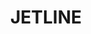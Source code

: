 ---
title: JETLINE
description: Performance and power in a very low profile
header:
  nav:
    - item: Description
      route: "#description"
    - item: Features
      route: "#features"
    - item: Components
      route: "#components"
    - item: Installation
      route: "#installation"
    - item: Models
      route: "#models"
    - item: Contact
      route: "#contact"
sections:
  hero:
    caret_text: Find out
  description:
    text: |-
      ###Quieter than any centrifugal in-line fan.<br/><br/>
      ###Designed to safe time, tools and hassle.
  features:
    title: Quieter, smaller size and ultra efficient
    items:
      - item: High performance
        body: |-
          Optimised design of the impeller and guide vanes to increase performance and lower the sound level.

          Its revolutionary mixed-flow propeller produces high pressure similar to centrifugal impellers.
      - item: Airtightness
        body: |-
          Airtight joint between the galvanised and plastic casings to avoid air leakage. Rubber gaskets on the flanges to improve airtightness when connecting to ductwork.
      - item: Outlet diffuser and silent-block
        body: |-
          Integrated outlet diffuser optimizing air circulation to increase airflow efficiency and reduce in-duct sound level.

          Silent-block between the motor and the casing to reduce the motor’s vibrations and lower the sound level of the fan.
  components:
    title: Discover its components
    hotspots:
      - id: 1
        title: Built-in junction box
        body: Built-in, IP65 terminal box that does not add to the overall height dimensions. AC version (1 cable gland), ECOWATT version (2 cable glands).
      - id: 2
        title: Seals
        body: Rubber gaskets providing an airtight seal for ducted systems.
      - id: 3
        title: High performance impeller
        body: New impeller geometry for reduced sound levels and greater performance.
      - id: 4
        title: Support bracket
        body: Optimised mounting bracket designed and positioned to increase performance and lower sound levels.
  installation:
    title: At S&P we design our products with ease of installation in mind.
    items:
      - item: 3 mounting steps
        body: |-
          1. Using the mounting bracket supplied, mark the fixing points where the product will be placed. Insert screws.
          2. Place the mounting bracket in position taking into account the location of the terminal box.
          3. Fix the product and mounting bracket securely in the previous marked place.
      - item: 32% more compact*
        body: |-
          Compact design with an incredibly low profile to enable ease of installation into the smallest of spaces. The terminal box and the mounting bracket do not increase the product profile.

          *In 150 and 160 models
      - item: ZERO Complications
        body: |-
          Designed with rubber gaskets on the flanges to simplify the connection and reduce air leakage.
    btn_text: Download Jetline user guide
    btn_file: Jetline_Manual_de_instrucciones.pdf
  models:
    title: Available models
    items:
      - item: |-
          ####JETLINE 100 AC

          ####JETLINE 100 ECOWATT
        btn_text: Jetline AC Instruction
        btn_file: Manual_de_Instalacion_Jetline_AC.pdf

      - item: |-
          ####JETLINE 125 AC

          ####JETLINE 125 ECOWATT
        btn_text: Jetline ECOWATT Instruction
        btn_file: Manual_de_Instalacion_Jetline_AC.pdf
  contact:
    title: S&P by your side
    subtitle: We help you with anything you may need
footer: © 2020 S&P Sistemas de Ventilación S.L.U.
---